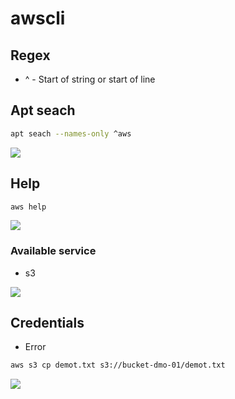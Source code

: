 # awscli

## Regex 
* ^ -	Start of string or start of line

## Apt seach
````Bash
apt seach --names-only ^aws
````
[<img src="https://i.imgur.com/LMcZ5c5.png">](https://i.imgur.com/LMcZ5c5.png)

## Help
````Bash
aws help
````
[<img src="https://i.imgur.com/44x09aB.png">](https://i.imgur.com/44x09aB.png)
### Available service
* s3

[<img src="https://i.imgur.com/VySmSjG.png">](https://i.imgur.com/VySmSjG.png)

## Credentials
* Error
````Bash
aws s3 cp demot.txt s3://bucket-dmo-01/demot.txt
````
[<img src="https://i.imgur.com/LusXlHF.png">](https://i.imgur.com/LusXlHF.png)
